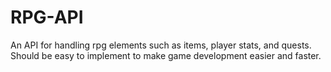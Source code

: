 # RPG-API
An API for handling rpg elements such as items, player stats, and quests. Should be easy to implement to make game development easier and faster.
